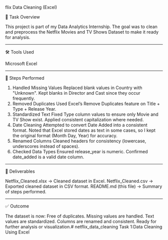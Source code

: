 flix Data Cleaning (Excel)

📌 Task Overview

This project is part of my Data Analytics Internship. The goal was to clean and preprocess the Netflix Movies and TV Shows Dataset to make it ready for analysis.


---

🛠 Tools Used

Microsoft Excel



---

🔹 Steps Performed

1. Handled Missing Values
Replaced blank values in Country with "Unknown".
Kept blanks in Director and Cast since they occur frequently.
2. Removed Duplicates
Used Excel’s Remove Duplicates feature on Title + Type + Release Year.
3. Standardized Text
Fixed Type column values to ensure only Movie and TV Show exist.
Applied consistent capitalization where needed.
4. Date Cleaning
Attempted to convert Date Added into a consistent format.
Noted that Excel stored dates as text in some cases, so I kept the original format (Month Day, Year) for accuracy.
5. Renamed Columns
Cleaned headers for consistency (lowercase, underscores instead of spaces).
6. Checked Data Types
Ensured release_year is numeric.
Confirmed date_added is a valid date column.

---

📂 Deliverables

Netflix_Cleaned.xlsx → Cleaned dataset in Excel.
Netflix_Cleaned.csv → Exported cleaned dataset in CSV format.
README.md (this file) → Summary of steps performed.


---

✅ Outcome

The dataset is now:
Free of duplicates.
Missing values are handled.
Text values are standardized.
Columns are renamed and consistent.
Ready for further analysis or visualization.# netflix_data_cleaning
Task 1:Data Cleaning Using Excel
